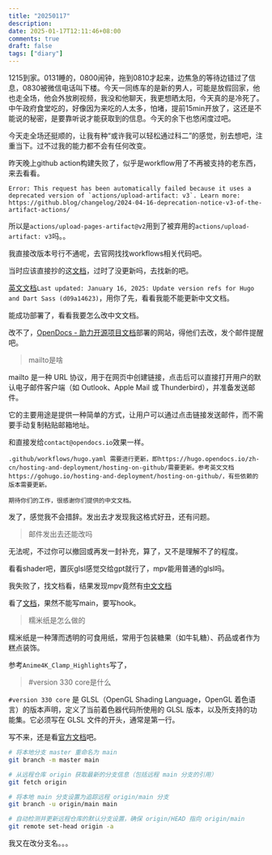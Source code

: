 ```yaml
---
title: "20250117"
description: 
date: 2025-01-17T12:11:46+08:00
comments: true
draft: false
tags: ["diary"]
---
```

1215到家。0131睡的，0800闹钟，拖到0810才起来，边焦急的等待边错过了信息，0830被微信电话叫下楼。今天一同练车的是新的男人，可能是放假回家，他也走全场，他会外放刷视频，我没和他聊天，我更想晒太阳，今天真的是冷死了。中午政府食堂吃的，好像因为来吃的人太多，怕堵，提前15min开放了，这还是不能说的秘密，是要靠听说才能获取到的信息。今天的余下也悠闲度过吧。

今天走全场还挺顺的，让我有种“或许我可以轻松通过科二”的感觉，别去想吧，注重当下。过不过我的能力都不会有任何改变。

昨天晚上github action构建失败了，似乎是workflow用了不再被支持的老东西，来去看看。

```
Error: This request has been automatically failed because it uses a deprecated version of `actions/upload-artifact: v3`. Learn more: https://github.blog/changelog/2024-04-16-deprecation-notice-v3-of-the-artifact-actions/
```

所以是`actions/upload-pages-artifact@v2`用到了被弃用的`actions/upload-artifact: v3`吗。。

我直接改版本号行不通呢，去官网找找workflows相关代码吧。

当时应该直接抄的这[文档](https://hugo.opendocs.io/zh-cn/hosting-and-deployment/hosting-on-github/)，过时了没更新吗，去找新的吧。

[英文文档](https://gohugo.io/hosting-and-deployment/hosting-on-github/)`Last updated: January 16, 2025: Update version refs for Hugo and Dart Sass (d09a14623)`，用你了先，看看我能不能更新中文文档。

能成功部署了，看看我要怎么改中文文档。

改不了，[OpenDocs - 助力开源项目文档](https://opendocs.io/zh-cn/)部署的网站，得他们去改，发个邮件提醒吧。

>mailto是啥

mailto 是一种 URL 协议，用于在网页中创建链接，点击后可以直接打开用户的默认电子邮件客户端（如 Outlook、Apple Mail 或 Thunderbird），并准备发送邮件。

它的主要用途是提供一种简单的方式，让用户可以通过点击链接发送邮件，而不需要手动复制粘贴邮箱地址。

和直接发给`contact@opendocs.io`效果一样。

```
.github/workflows/hugo.yaml 需要进行更新，即https://hugo.opendocs.io/zh-cn/hosting-and-deployment/hosting-on-github/需要更新。参考英文文档https://gohugo.io/hosting-and-deployment/hosting-on-github/，有些依赖的版本需要更新。

期待你们的工作，很感谢你们提供的中文文档。
```
发了，感觉我不会措辞。发出去才发现我这格式好丑，还有问题。

>邮件发出去还能改吗

无法呢，不过你可以撤回或再发一封补充，算了，又不是理解不了的程度。

看看shader吧，置灰glsl感觉交给gpt就行了，mpv能用普通的glsl吗。

我失败了，找文档看，结果发现mpv竟然有[中文文档](https://hooke007.github.io/unofficial/mpv_shaders.html)

看了[文档](https://hooke007.github.io/official_man/mpv.html#id65)，果然不能写main，要写hook。

>糯米纸是怎么做的

糯米纸是一种薄而透明的可食用纸，常用于包装糖果（如牛轧糖）、药品或者作为糕点装饰。

参考`Anime4K_Clamp_Highlights`写了，

>#version 330 core是什么

`#version 330 core` 是 GLSL（OpenGL Shading Language，OpenGL 着色语言）的版本声明，定义了当前着色器代码所使用的 GLSL 版本，以及所支持的功能集。它必须写在 GLSL 文件的开头，通常是第一行。

写不来，还是看[官方文档](https://github.com/mpv-player/mpv/wiki/User-Scripts#user-shaders)吧。

```bash
# 将本地分支 master 重命名为 main
git branch -m master main

# 从远程仓库 origin 获取最新的分支信息（包括远程 main 分支的引用）
git fetch origin

# 将本地 main 分支设置为追踪远程 origin/main 分支
git branch -u origin/main main

# 自动检测并更新远程仓库的默认分支设置，确保 origin/HEAD 指向 origin/main
git remote set-head origin -a
```

我又在改分支名。。。